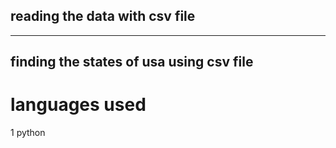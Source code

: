 ## reading the data with csv file
---------------------
## finding the states of usa using csv file

# languages used 
1 python


